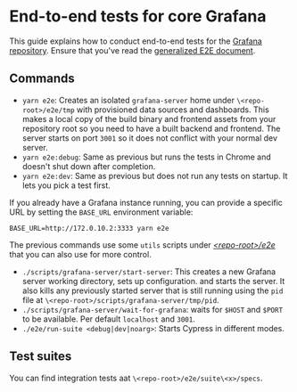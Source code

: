# End-to-end tests for core Grafana

This guide explains how to conduct end-to-end tests for the [Grafana repository](https://github.com/grafana/grafana). Ensure that you've read the [generalized E2E document](e2e.md).

## Commands

- `yarn e2e`: Creates an isolated `grafana-server` home under `\<repo-root>/e2e/tmp` with provisioned data sources and dashboards. This makes a local copy of the build binary and frontend assets from your repository root so you need to have a built backend and frontend. The server starts on port `3001` so it does not conflict with your normal dev server.
- `yarn e2e:debug`: Same as previous but runs the tests in Chrome and doesn't shut down after completion.
- `yarn e2e:dev`: Same as previous but does not run any tests on startup. It lets you pick a test first.

If you already have a Grafana instance running, you can provide a specific URL by setting the `BASE_URL` environment variable:

```shell
BASE_URL=http://172.0.10.2:3333 yarn e2e
```

The previous commands use some `utils` scripts under [_\<repo-root>/e2e_](../../e2e) that you can also use for more control.

- `./scripts/grafana-server/start-server`: This creates a new Grafana server working directory, sets up configuration. and starts the server. It also kills any previously started server that is still running using the `pid` file at `\<repo-root>/scripts/grafana-server/tmp/pid`.
- `./scripts/grafana-server/wait-for-grafana`: waits for `$HOST` and `$PORT` to be available. Per default `localhost` and `3001`.
- `./e2e/run-suite <debug|dev|noarg>`: Starts Cypress in different modes.

## Test suites

You can find integration tests aat `\<repo-root>/e2e/suite\<x>/specs`.
